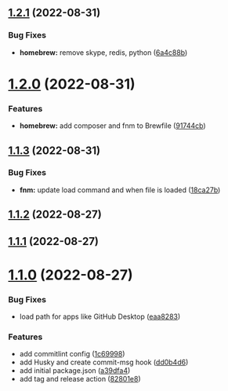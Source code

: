 ## [1.2.1](https://github.com/smithtimmytim/dotfiles/compare/v1.2.0...v1.2.1) (2022-08-31)


### Bug Fixes

* **homebrew:** remove skype, redis, python ([6a4c88b](https://github.com/smithtimmytim/dotfiles/commit/6a4c88b6284888025f8ae2a715f557fbf3097da4))

# [1.2.0](https://github.com/smithtimmytim/dotfiles/compare/v1.1.3...v1.2.0) (2022-08-31)


### Features

* **homebrew:** add composer and fnm to Brewfile ([91744cb](https://github.com/smithtimmytim/dotfiles/commit/91744cb87435d1dd8d7a19bb9ec481c73edd464d))

## [1.1.3](https://github.com/smithtimmytim/dotfiles/compare/v1.1.2...v1.1.3) (2022-08-31)


### Bug Fixes

* **fnm:** update load command and when file is loaded ([18ca27b](https://github.com/smithtimmytim/dotfiles/commit/18ca27b9c50be863fa8cac86ae80650d06c89604))

## [1.1.2](https://github.com/smithtimmytim/dotfiles/compare/v1.1.1...v1.1.2) (2022-08-27)

## [1.1.1](https://github.com/smithtimmytim/dotfiles/compare/v1.1.0...v1.1.1) (2022-08-27)

# [1.1.0](https://github.com/smithtimmytim/dotfiles/compare/v1.0.0...v1.1.0) (2022-08-27)


### Bug Fixes

* load path for apps like GitHub Desktop ([eaa8283](https://github.com/smithtimmytim/dotfiles/commit/eaa82834574a171f52b84b7bb7477099652517ba))


### Features

* add commitlint config ([1c69998](https://github.com/smithtimmytim/dotfiles/commit/1c69998bea341566b3fce28add1c41f64e6546e8))
* add Husky and create commit-msg hook ([dd0b4d6](https://github.com/smithtimmytim/dotfiles/commit/dd0b4d6c0c03766ff22d8eaaed4e834fce9b41ca))
* add initial package.json ([a39dfa4](https://github.com/smithtimmytim/dotfiles/commit/a39dfa49f618a235b1e56f85583c9444dc770caf))
* add tag and release action ([82801e8](https://github.com/smithtimmytim/dotfiles/commit/82801e85bf74f5bdf1cdecfe90963007963f3f21))
